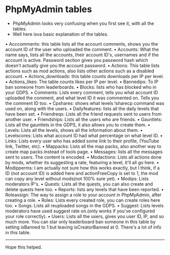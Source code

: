 # PhpMyAdmin tables
- PhpMyAdmin looks very confusing when you first see it, with all the tables.
- Well here isva basic explanation of the tables.

• Acccomments: this table lists all the account comments, shows you the account ID of the user who uploaded the comment.
• Accounts: What the name says, lists all the accounts, their account ID's, usernames and if the account is active. 
  Password section gives you password hash which doesn't actually give you the account password.
• Actions: This table lists actions such as mod actions, also lists other actions such as a disabled account.
• Actions_downloads: this table counts downloads per IP per level.
• Actions_likes: The table counts likes per IP per level.
• Bannedips: To IP ban someone from leaderboards.
• Blocks: lists who has blocked who in your GDPS.
• Comments: Lists every comment, tells you what account ID uploaded the comment, and what level ID it was commented on.
  Tells you the comment ID too.
• Cpshares: shows what levels !sharecp command was used on, along with the users.
• Dailyfeatures: lists all the daily levels that have been set.
• Friendreqs: Lists all the friend requests sent to users from another user.
• Friendships: Lists all the users who are friends.
• Gauntlets: Lists all the gauntlets in the GDPS, it also allows you to create them.
• Levels: Lists all the levels, shows all the information about them.
• Levelscores: Lists what account ID had what percentage on what level ID.
• Links: Lists every user who has added some link to their profile, (YouTube link, Twitter, etc).
• Mappacks: Lists all the map packs, also another way to create map packs instead of tools page.
• Messages: lists all the messages sent to users. The content is encoded.
• Modactions: Lists all actions done by mods, whether its suggesting a rate, featuring a level, it'll all go here.
• Modipperms: I am actually not sure how this works exactly, but I think, if a ID (not account ID) is added here
  and actionFreeCopy is set to 1, the mod can copy any level without mods(not 100% sure yet).
• Modips: Lists moderators IP's.
• Quests: Lists all the quests, you can also create and delete quests here too.
• Reports: lists any levels that have been reported.
• Roleassign: The way to assign a role to your account in PhpMyAdmin, after creating a role.
• Roles: Lists every created role, you can create roles here too.
• Songs: Lists all reuploaded songs in the GDPS.
• Suggest: Lists levels moderators have used suggest rate on.(only works if you've configured your role correctly).
• Users: Lists all the users, gives you user ID, IP, and so much more.
  You can star only leaderboard ban someone in this table by setting isBanned to 1 but leaving isCreatorBanned at 0.
  There's a lot of info in this table.
___________________________________________________________________________________________

Hope this helped.
